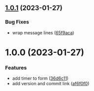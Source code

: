 ## [1.0.1](https://github.com/chewam/openai/compare/v1.0.0...v1.0.1) (2023-01-27)


### Bug Fixes

* wrap message lines ([65f9aca](https://github.com/chewam/openai/commit/65f9aca134656008f16a1072d3389456d9ab756c))

# 1.0.0 (2023-01-27)


### Features

* add timer to form ([36d6c11](https://github.com/chewam/openai/commit/36d6c117d45d19737c190a0e6b712afa4d9e311f))
* add version and commit link ([af6f0f0](https://github.com/chewam/openai/commit/af6f0f03e2120d7754582b511c55022b49c2b75a))
